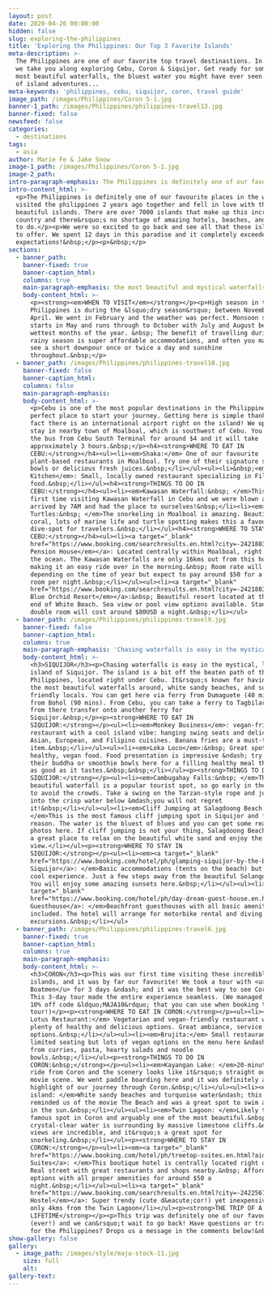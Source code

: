 ```yaml
---
layout: post
date: 2020-04-26 00:00:00
hidden: false
slug: exploring-the-philippines
title: 'Exploring the Philippines: Our Top 3 Favorite Islands'
meta-description: >-
  The Philippines are one of our favorite top travel destinastions. In this post
  we take you along exploring Cebu, Coron & Siquijor. Get ready for some of the
  most beautiful waterfalls, the bluest water you might have ever seen and lots
  of island adventures...
meta-keywords: 'philippines, cebu, siquijor, coron, travel guide'
image_path: /images/Philippines/Coron 5-1.jpg
banner-1_path: /images/Philippines/philippines-travel13.jpg
banner-fixed: false
newsfeed: false
categories:
  - destinations
tags:
  - asia
author: Marie Fe & Jake Snow
image-1_path: /images/Philippines/Coron 5-1.jpg
image-2_path:
intro-paragraph-emphasis: The Philippines is definitely one of our favourite places in the world!
intro-content_html: >-
  <p>The Philippines is definitely one of our favourite places in the world! We
  visited the philippines 2 years ago together and fell in love with the
  beautiful islands. There are over 7000 islands that make up this incredible
  country and there&rsquo;s no shortage of amazing hotels, beaches, and things
  to do.</p><p>We were so excited to go back and see all that these islands have
  to offer. We spent 12 days in this paradise and it completely exceeded our
  expectations!&nbsp;</p><p>&nbsp;</p>
sections:
  - banner_path:
    banner-fixed: true
    banner-caption_html:
    columns: true
    main-paragraph-emphasis: the most beautiful and mystical waterfalls we've ever seen
    body-content_html: >-
      <p><strong><em>WHEN TO VISIT</em></strong></p><p>High season in the
      Philippines is during the &lsquo;dry season&rsquo; between November and
      April. We went in February and the weather was perfect. Monsoon season
      starts in May and runs through to October with July and August being the
      wettest months of the year. &nbsp; The benefit of travelling during the
      rainy season is super affordable accommodations, and often you may only
      see a short downpour once or twice a day and sunshine
      throughout.&nbsp;</p>
  - banner_path: /images/Philippines/philippines-travel10.jpg
    banner-fixed: false
    banner-caption_html:
    columns: false
    main-paragraph-emphasis:
    body-content_html: >-
      <p>Cebu is one of the most popular destinations in the Philippines and the
      perfect place to start your journey. Getting here is simple thanks to the
      fact there is an international airport right on the island! We opted to
      stay in nearby town of Moalboal, which is southwest of Cebu. You can take
      the bus from Cebu South Terminal for around $4 and it will take
      approximately 3 hours.&nbsp;</p><h4><strong>WHERE TO EAT IN
      CEBU:</strong></h4><ul><li><em>Shaka:</em> One of our favourite
      plant-based restaurants in Moalboal. Try one of their signature smoothie
      bowls or delicious fresh juices.&nbsp;</li></ul><ul><li>&nbsp;<em>Venz
      Kitchen</em>: Small, locally owned restaurant specializing in Filipino
      food.&nbsp;</li></ul><h4><strong>THINGS TO DO IN
      CEBU:</strong></h4><ul><li><em>Kawasan Waterfall:&nbsp; </em>This was our
      first time visiting Kawasan Waterfall in Cebu and we were blown away. We
      arrived by 7AM and had the place to ourselves!&nbsp;</li><li><em>Swim with
      Turtles:&nbsp; </em>The snorkeling in Moalboal is amazing. Beautiful
      coral, lots of marine life and turtle spotting makes this a favourite
      dive-spot for travelers.&nbsp;</li></ul><h4><strong>WHERE TO STAY IN
      CEBU:</strong></h4><ul><li><a target="_blank"
      href="https://www.booking.com/searchresults.en.html?city=-2421883&amp;aid=2017226&amp;no_rooms=1&amp;group_adults=2"><em>Ralph&rsquo;s
      Pension House</em></a>: Located centrally within Moalboal, right next to
      the ocean. The Kawasan Waterfalls are only 16kms out from this hotel,
      making it an easy ride over in the morning.&nbsp; Room rate will vary
      depending on the time of year but expect to pay around $50 for a double
      room per night.&nbsp;</li></ul><ul><li><a target="_blank"
      href="https://www.booking.com/searchresults.en.html?city=-2421883&amp;aid=2017226&amp;no_rooms=1&amp;group_adults=2"><em>The
      Blue Orchid Resort</em></a>:&nbsp; Beautiful resort located at the quiet
      end of White Beach. Sea view or pool view options available. Standard
      double room will cost around $80USD a night.&nbsp;</li></ul>
  - banner_path: /images/Philippines/philippines-travel9.jpg
    banner-fixed: false
    banner-caption_html:
    columns: true
    main-paragraph-emphasis: 'Chasing waterfalls is easy in the mystical, laid-back island of Siquijor'
    body-content_html: >-
      <h3>SIQUIJOR</h3><p>Chasing waterfalls is easy in the mystical, laid-back
      island of Siquijor. The island is a bit off the beaten path of the
      Philippines, located right under Cebu. It&rsquo;s known for having some of
      the most beautiful waterfalls around, white sandy beaches, and super
      friendly locals. You can get here via ferry from Dumaguete (40 mins), or
      from Bohol (90 mins). From Cebu, you can take a ferry to Tagbilaran, and
      from there transfer onto another ferry for
      Siquijor.&nbsp;</p><p><strong>WHERE TO EAT IN
      SIQUIJOR:</strong></p><ul><li><em>Monkey Business</em>: vegan-friendly
      restaurant with a cool island vibe: hanging swing seats and delicious
      Asian, European, and Filipino cuisines. Banana fries are a must-try menu
      item.&nbsp;</li></ul><ul><li><em>Loka Loco</em>:&nbsp; Great spot for
      healthy, vegan food. Food presentation is impressive &ndash; try one of
      their buddha or smoothie bowls here for a filling healthy meal that looks
      as good as it tastes.&nbsp;&nbsp;</li></ul><p><strong>THINGS TO DO IN
      SIQUIJOR:</strong></p><ul><li><em>Cambugahay Falls:&nbsp; </em>This
      beautiful waterfall is a popular tourist spot, so go early in the morning
      to avoid the crowds. Take a swing on the Tarzan-style rope and jump right
      into the crisp water below &mdash;you will not regret
      it!&nbsp;</li></ul><ul><li><em>Cliff Jumping at Salagdoong Beach:
      </em>This is the most famous cliff jumping spot in Siquijor and for good
      reason. The water is the bluest of blues and you can get some really great
      photos here. If cliff jumping is not your thing, Salagdoong Beach is still
      a great place to relax on the beautiful white sand and enjoy the
      view.</li></ul><p><strong>WHERE TO STAY IN
      SIQUIJOR:</strong></p><ul><li><em><a target="_blank"
      href="https://www.booking.com/hotel/ph/glamping-siquijor-by-the-beach-san-juan-siquijor.en.html?aid=2017226&amp;no_rooms=1&amp;group_adults=2">Glamping
      Siquijor</a>: </em>Basic accommodations (tents on the beach) but such a
      cool experience. Just a few steps away from the beautiful Solangon Beach.
      You will enjoy some amazing sunsets here.&nbsp;</li></ul><ul><li><em><a
      target="_blank"
      href="https://www.booking.com/hotel/ph/day-dream-guest-house.en.html?aid=2017226&amp;no_rooms=1&amp;group_adults=2">Daydream
      Guesthouse</a>: </em>Beachfront guesthouses with all basic amenities
      included. The hotel will arrange for motorbike rental and diving
      excursions.&nbsp;</li></ul>
  - banner_path: /images/Philippines/philippines-travel6.jpg
    banner-fixed: true
    banner-caption_html:
    columns: true
    main-paragraph-emphasis:
    body-content_html: >-
      <h3>CORON</h3><p>This was our first time visiting these incredible
      islands, and it was by far our favourite! We took a tour with <u>Big Dream
      Boatmen</u> for 3 days &ndash; and it was the best way to see Coron.&nbsp;
      This 3-day tour made the entire experience seamless. (We managed to get a
      10% off code &ldquo;MAJA10&rdquo; that you can use when booking this
      tour!)</p><p><strong>WHERE TO EAT IN CORON:</strong></p><ul><li><em>Full
      Lotus Restaurant:</em> Vegetarian and vegan-friendly restaurant with
      plenty of healthy and delicious options. Great ambiance, service and menu
      options.&nbsp;</li></ul><ul><li><em>Brujita:</em> Small restaurant with
      limited seating but lots of vegan options on the menu here &ndash; ranging
      from curries, pasta, hearty salads and noodle
      bowls.&nbsp;</li></ul><p><strong>THINGS TO DO IN
      CORON:&nbsp;</strong></p><ul><li><em>Kayangan Lake: </em>20-minute boat
      ride from Coron and the scenery looks like it&rsquo;s straight out of a
      movie scene. We went paddle boarding here and it was definitely a
      highlight of our journey through Coron.&nbsp;</li></ul><ul><li><em>Black
      island: </em>White sandy beaches and turquoise water&ndash; this spot
      reminded us of the movie The Beach and was a great spot to swim and relax
      in the sun.&nbsp;</li></ul><ul><li><em>Twin Lagoon: </em>Likely the most
      famous spot in Coron and arguably one of the most beautiful.&nbsp; The
      crystal-clear water is surrounding by massive limestone cliffs.&nbsp; The
      views are incredible, and it&rsquo;s a great spot for
      snorkeling.&nbsp;</li></ul><p><strong>WHERE TO STAY IN
      CORON:</strong></p><ul><li><em><a target="_blank"
      href="https://www.booking.com/hotel/ph/treetop-suites.en.html?aid=2017226&amp;no_rooms=1&amp;group_adults=2">Treetop
      Suites</a>: </em>This boutique hotel is centrally located right on Calle
      Real street with great restaurants and shops nearby.&nbsp; Affordable room
      options with all proper amenities for around $50 a
      night.&nbsp;</li></ul><ul><li><a target="_blank"
      href="https://www.booking.com/searchresults.en.html?city=-2422567&amp;aid=2017226&amp;no_rooms=1&amp;group_adults=2"><em>Dayson
      Hostel</em></a>: Super trendy (cute d&eacute;cor!) yet inexpensive and
      only 4kms from the Twin Lagoon</li></ul><p><strong>THE TRIP OF A
      LIFETIME</strong></p><p>This trip was definitely one of our favourites
      (ever!) and we can&rsquo;t wait to go back! Have questions or travel tips
      for the Philippines? Drops us a message in the comments below!&nbsp;</p>
show-gallery: false
gallery:
  - image_path: /images/style/maja-stock-11.jpg
    size: full
    alt:
gallery-text:
---
```

